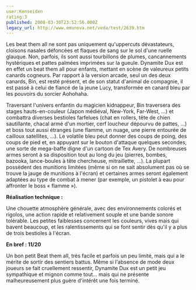 ```yaml
---
user:Kenseiden
rating:3
published: 2008-03-30T23:52:56.000Z
legacy_url: http://www.emunova.net/veda/test/2639.htm
---
```

Les beat them all ne sont pas uniquement qu'uppercuts dévastateurs, cloisons nasales défoncées et flaques de sang sur le sol d'une ruelle glauque. Non, parfois, ils sont aussi tourbillons de plumes, cancannements hystériques et pattes palmées imprimées sur la gueule. Dynamite Dux est en effet un beat them all pour enfants, mettant en scène de valeureux petits canards cogneurs. Par rapport à la version arcade, seul un des deux canards, Bin, est resté présent, et de son statut d'animal de compagnie, il est passé à celui de fiancé de la jeune Lucy, transformée en canard bleu par les pouvoirs du sorcier Aohohaha.  

  

Traversant l'univers enfantin du magicien kidnappeur, Bin traversera des stages hauts-en-couleur (Japon médiéval, New-York, Far-West, ...) et combattra diverses bestioles farfelues (chat en rollers, tête de chien sautillante, chacal armé d'un mortier, cerf loucheur dépourvu de pattes, ...) et boss tout aussi étranges (une flamme, un nuage, une pierre entourée de cailloux satellites, ...). Le volatile bleu peut donner des coups de poing, des coups de pied et, en appuyant sur le bouton d'attaque quelques secondes, une sorte de mega-baffe digne d'un cartoon de Tex Avery. De nombreuses armes seront à sa disposition tout au long du jeu (pierres, bombes, bazooka, lance-boules à tête chercheuse, mitraillette, ...). La plupart possèdent des munitions limitées (même si on ne sait absolument pas où se trouve la jauge de munitions à l'écran) et certaines armes seront également adaptées au type de combat à mener (par exemple, un pistolet à eau pour affronter le boss « flamme »).  

  

**Réalisation technique :**  

Une chouette atmosphère générale, avec des environnements colorés et rigolos, une action rapide et relativement souple et une bande sonore tolérable. Les petites faiblesses concernent les couleurs, vives mais qui bavent beaucoup, et les ralentissements qui se font sentir dès qu'il y a plus de trois bestioles à l'écran.  

  

**En bref : 11/20**  

Un bon petit Beat them all, très facile et parfois un peu limité, mais qui a le mérite de sortir des sentiers battus. Même si l'absence de mode deux joueurs se fait cruellement ressentir, Dynamite Dux est un petit jeu sympathique et mignon comme tout... mais qui ne présente malheureusement plus guère d'intérêt une fois terminé.